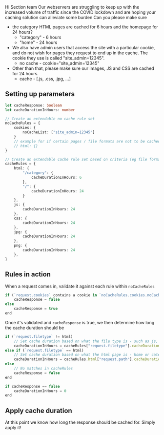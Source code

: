 Hi Section team
Our webservers are struggling to keep up with the increased volume of traffic since the COVID lockdown and are hoping your caching solution can alleviate some burden Can you please make sure 
- the category HTML pages are cached for 6 hours and the homepage for 24 hours? 
    - "category" - 6 hours
    - "home" - 24 hours
- We also have admin users that access the site with a particular cookie, and do not wish for pages they request to end up in the cache. The cookie they use is called "site_admin=12345". 
    - no cache - cookie="site_admin=12345"
- Other than that, please make sure our images, JS and CSS are cached for 24 hours.
    - cache - [.js, .css, .jpg, ...]


## Setting up parameters
```ts
let cacheResponse: boolean 
let cacheDurationInHours: number

// Create an extendable no cache rule set
noCacheRules = {
    cookies: {
        noCacheList: ["site_admin=12345"]
    }
    // example for if certain pages / file formats are not to be cached
    // html: {}
}

// Create an extendable cache rule set based on criteria (eg file format)
cacheRules = {
    html: {
        "/category": {
            cacheDurationInHours: 6
        },
        "/": {
            cacheDurationInHours: 24
        }
    },
    js: {
        cacheDurationInHours: 24
    },
    css: {
        cacheDurationInHours: 24
    },
    jpg: {
        cacheDurationInHours: 24
    },
    png: {
        cacheDurationInHours: 24
    },
}
```

## Rules in action
When a request comes in, validate it against each rule within `noCacheRules`
```ts
if (`request.cookies` contains a cookie in `noCacheRules.cookies.noCacheList` or /* extend with further rules */)
    cacheResponse = false
else
    cacheResponse = true
end
```


Once it's validated and `cacheResponse` is true, we then determine how long the cache duration should be
```ts
if (`request.filetype` != html)
    // Set cache duration based on what the file type is - such as js, css, or images
    cacheDurationInHours = cacheRules["request.filetype"].cacheDurationInHours
else if (`request.filetype` == html)
    // Set cache duration based on what the html page is - home or category
    cacheDurationInHours = cacheRules.html["request.path"].cacheDurationInHours
else 
    // No matches in cacheRules
    cacheResponse = false
end

if cacheResponse == false
    cacheDurationInHours = 0
end
```


## Apply cache duration
At this point we know how long the response should be cached for. Simply apply it!